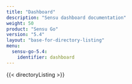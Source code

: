 ```yaml
---
title: "Dashboard"
description: "Sensu dashboard documentation"
weight: 50
product: "Sensu Go"
version: "5.4"
layout: "base-for-directory-listing"
menu:
  sensu-go-5.4:
    identifier: dashboard
---
```


{{< directoryListing >}}
